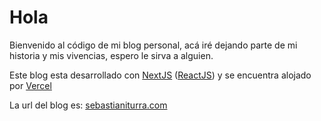# Hola

Bienvenido al código de mi blog personal, acá iré dejando parte de mi historia y mis vivencias, espero le sirva a alguien.

Este blog esta desarrollado con [NextJS](https://nextjs.org/) ([ReactJS](https://reactjs.org/)) y se encuentra alojado por [Vercel](https://vercel.com)

La url del blog es: [sebastianiturra.com](https://sebastianiturra.com)